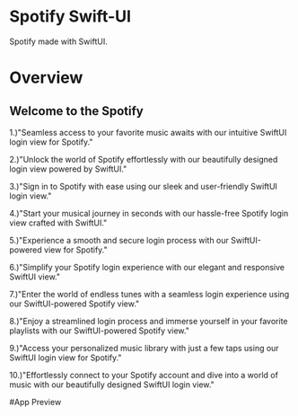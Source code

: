# Spotify Swift-UI

Spotify made with SwiftUI.

# Overview

## Welcome to the Spotify

1.)"Seamless access to your favorite music awaits with our intuitive SwiftUI login view for Spotify."

2.)"Unlock the world of Spotify effortlessly with our beautifully designed login view powered by SwiftUI."

3.)"Sign in to Spotify with ease using our sleek and user-friendly SwiftUI login view."

4.)"Start your musical journey in seconds with our hassle-free Spotify login view crafted with SwiftUI."

5.)"Experience a smooth and secure login process with our SwiftUI-powered view for Spotify."

6.)"Simplify your Spotify login experience with our elegant and responsive SwiftUI view."

7.)"Enter the world of endless tunes with a seamless login experience using our SwiftUI-powered Spotify view."

8.)"Enjoy a streamlined login process and immerse yourself in your favorite playlists with our SwiftUI-powered Spotify view."

9.)"Access your personalized music library with just a few taps using our SwiftUI login view for Spotify."

10.)"Effortlessly connect to your Spotify account and dive into a world of music with our beautifully designed SwiftUI login view."


#App Preview



